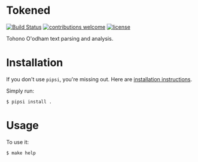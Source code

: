 # Tokened

[![Build Status](https://travis-ci.org/menzenski/tokened.svg?branch=develop)](https://travis-ci.org/menzenski/tokened) [![contributions welcome](https://img.shields.io/badge/contributions-welcome-brightgreen.svg?style=flat)](https://github.com/menzenski/tokened/issues) [![license](https://img.shields.io/github/license/menzenski/tokened.svg?style=flat)](https://github.com/menzenski/tokened/blob/develop/LICENSE.md)

Tohono O'odham text parsing and analysis.


# Installation

If you don't use `pipsi`, you're missing out.
Here are [installation instructions](https://github.com/mitsuhiko/pipsi#readme).

Simply run:

    $ pipsi install .


# Usage

To use it:

    $ make help

